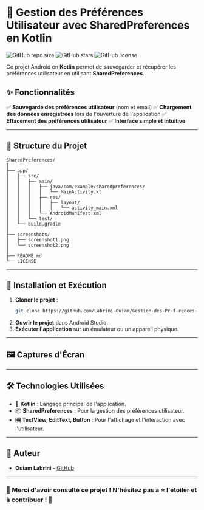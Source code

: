# 📱 Gestion des Préférences Utilisateur avec SharedPreferences en Kotlin

![GitHub repo size](https://img.shields.io/github/repo-size/Labrini-Ouiam/Gestion-des-Pr-f-rences-Utilisateur-avec-SharedPreferences-en-Kotlin?style=for-the-badge)
![GitHub stars](https://img.shields.io/github/stars/Labrini-Ouiam/Gestion-des-Pr-f-rences-Utilisateur-avec-SharedPreferences-en-Kotlin?style=for-the-badge)
![GitHub license](https://img.shields.io/github/license/Labrini-Ouiam/Gestion-des-Pr-f-rences-Utilisateur-avec-SharedPreferences-en-Kotlin?style=for-the-badge)

Ce projet Android en **Kotlin** permet de sauvegarder et récupérer les préférences utilisateur en utilisant **SharedPreferences**.

## ✨ Fonctionnalités

✅ **Sauvegarde des préférences utilisateur** (nom et email) 
✅ **Chargement des données enregistrées** lors de l'ouverture de l'application
✅ **Effacement des préférences utilisateur**
✅ **Interface simple et intuitive**

---

## 📂 Structure du Projet

```
SharedPreferences/
│
├── app/
│   ├── src/
│   │   ├── main/
│   │   │   ├── java/com/example/sharedpreferences/
│   │   │   │   └── MainActivity.kt
│   │   │   ├── res/
│   │   │   │   ├── layout/
│   │   │   │   │   └── activity_main.xml
│   │   │   └── AndroidManifest.xml
│   │   └── test/
│   └── build.gradle
│
├── screenshots/
│   ├── screenshot1.png
│   └── screenshot2.png
│
├── README.md
└── LICENSE
```

---

## 🚀 Installation et Exécution

1. **Cloner le projet** :
   ```bash
   git clone https://github.com/Labrini-Ouiam/Gestion-des-Pr-f-rences-Utilisateur-avec-SharedPreferences-en-Kotlin.git
   ```
2. **Ouvrir le projet** dans Android Studio.
3. **Exécuter l'application** sur un émulateur ou un appareil physique.

---

## 🖼️ Captures d'Écran


---

## 🛠️ Technologies Utilisées

- 📝 **Kotlin** : Langage principal de l'application.
- 📦 **SharedPreferences** : Pour la gestion des préférences utilisateur.
- 🎛️ **TextView, EditText, Button** : Pour l'affichage et l'interaction avec l'utilisateur.

---

## 👤 Auteur

- **Ouiam Labrini** - [GitHub](https://github.com/Labrini-Ouiam)

---

### 🎉 Merci d'avoir consulté ce projet ! N'hésitez pas à ⭐ l'étoiler et à contribuer ! 🚀

